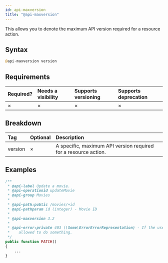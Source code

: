 ```yaml
---
id: api-maxversion
title: "@api-maxversion"
---
```


This allows you to denote the maximum API version required for a resource action.

## Syntax
```php
@api-maxversion version
```

## Requirements
| Required? | Needs a visibility | Supports versioning | Supports deprecation |
| :--- | :--- | :--- | :--- |
| × | × | × | × |

## Breakdown
| Tag | Optional | Description |
| :--- | :--- | :--- |
| version | × | A specific, maximum API version required for a resource action. |

## Examples
```php
/**
 * @api-label Update a movie.
 * @api-operationid updateMovie
 * @api-group Movies
 *
 * @api-path:public /movies/+id
 * @api-pathparam id (integer) - Movie ID
 *
 * @api-maxversion 3.2
 *
 * @api-error:private 403 (\Some\ErrorErrorRepresentation) - If the user isn't
 *    allowed to do something.
 */
public function PATCH()
{
    ...
}
```
